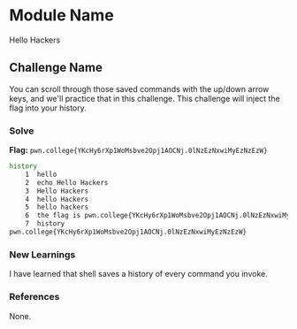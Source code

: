 # Module Name
Hello Hackers

## Challenge Name
You can scroll through those saved commands with the up/down arrow keys, and we'll practice that in this challenge. This challenge will inject the flag into your history.

### Solve
**Flag:** `pwn.college{YKcHy6rXp1WoMsbve2Opj1AOCNj.0lNzEzNxwiMyEzNzEzW}`

```bash
history
    1  hello
    2  echo Hello Hackers
    3  Hello Hackers
    4  hello Hackers
    5  hello hackers
    6  the flag is pwn.college{YKcHy6rXp1WoMsbve2Opj1AOCNj.0lNzEzNxwiMyEzNzEzW}
    7  history
pwn.college{YKcHy6rXp1WoMsbve2Opj1AOCNj.0lNzEzNxwiMyEzNzEzW}
```

### New Learnings
I have learned that shell saves a history of every command you invoke.

### References 
None.
